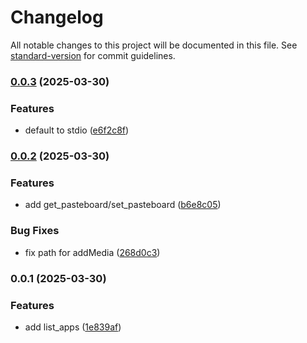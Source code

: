 # Changelog

All notable changes to this project will be documented in this file. See [standard-version](https://github.com/conventional-changelog/standard-version) for commit guidelines.

### [0.0.3](https://github.com/ambar/simctl-mcp/compare/v0.0.2...v0.0.3) (2025-03-30)


### Features

* default to stdio ([e6f2c8f](https://github.com/ambar/simctl-mcp/commit/e6f2c8f433a1d0ea27caf6e294db29c433377876))

### [0.0.2](https://github.com/ambar/simctl-mcp/compare/v0.0.1...v0.0.2) (2025-03-30)


### Features

* add get_pasteboard/set_pasteboard ([b6e8c05](https://github.com/ambar/simctl-mcp/commit/b6e8c05721c77bad1381d6d8d1e157b69ffdd4ab))


### Bug Fixes

* fix path for addMedia ([268d0c3](https://github.com/ambar/simctl-mcp/commit/268d0c3b1f48e64f7fa26b7bc28a9359134179aa))

### 0.0.1 (2025-03-30)


### Features

* add list_apps ([1e839af](https://github.com/ambar/simctl-mcp/commit/1e839af693f3e454fbc7f30a4a062c0e6abdcbb3))
